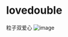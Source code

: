 # lovedouble
粒子双爱心
![image](https://github.com/love99you/lovedouble/assets/118249630/76e00fc0-9d2b-4911-922f-1f9bc530bcb9)
